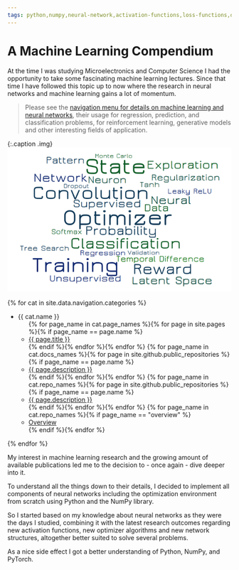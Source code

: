 ```yaml
---
tags: python,numpy,neural-network,activation-functions,loss-functions,optimizer,optimizer-algorithms,derivatives,convolution,pooling,relu,leakyrelu,softmax
---
```


# A Machine Learning Compendium

At the time I was studying Microelectronics and Computer Science I had the opportunity to take some fascinating machine learning lectures.
Since that time I have followed this topic up to now where the research in neural networks and machine learning gains a lot of momentum.

>Please see the <a href="#" class="show-nav-bar">navigation menu for details on machine learning and neural networks</a>, their usage for regression, prediction, and classification problems, for reinforcement learning, generative models and other interesting fields of application.

{:.caption .img}
![Machine Learning Word Cloud](assets/images/ml_word_cloud.png)

<nav id="landing-page-nav">
  <div class="toc">
    {% for cat in site.data.navigation.categories %}
    <ul class="toc-categories">
      <li>{{ cat.name }}
        <ul class="toc-cat-pages">
          {% for page_name in cat.page_names %}{% for page in site.pages %}{% if page_name == page.name %}
            <li><a href="{{ site.baseurl }}{{ page.url }}">{{ page.title }}</a></li>
          {% endif %}{% endfor %}{% endfor %}
          {% for page_name in cat.docs_names %}{% for page in site.github.public_repositories %}{% if page_name == page.name %}
            <li><a href="https://{{ site.github.owner_name }}.github.io/{{ page.name }}">{{ page.description }}</a></li>
          {% endif %}{% endfor %}{% endfor %}
          {% for page_name in cat.repo_names %}{% for page in site.github.public_repositories %}{% if page_name == page.name %}
            <li><a href="{{ page.html_url }}">{{ page.description }}</a></li>
          {% endif %}{% endfor %}{% endfor %}
          {% for page_name in cat.repo_names %}{% if page_name == "overview" %}
            <li><a href="https://github.com/{{ site.github.owner_name }}">Overview</a></li>
          {% endif %}{% endfor %}
        </ul>
      </li>
    </ul>
    {% endfor %}
  </div>
</nav>

My interest in machine learning research and the growing amount of available publications led me to the decision to - once again - dive deeper into it.

To understand all the things down to their details, I decided to implement all components of neural networks including the optimization environment from scratch using Python and the NumPy library.

So I started based on my knowledge about neural networks as they were the days I studied, combining it with the latest research outcomes regarding new activation functions, new optimizer algorithms and new network structures, altogether better suited to solve several problems.

As a nice side effect I got a better understanding of Python, NumPy, and PyTorch.

